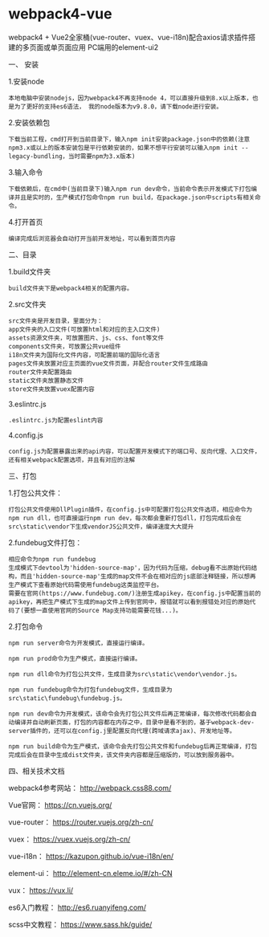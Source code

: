 # webpack4-vue
webpack4 + Vue2全家桶(vue-router、vuex、vue-i18n)配合axios请求插件搭建的多页面或单页面应用  PC端用的element-ui2

一、 安装

1.安装node
    
    本地电脑中安装nodejs，因为webpack4不再支持node 4，可以直接升级到8.x以上版本，也是为了更好的支持es6语法， 我的node版本为v9.8.0，请下载node进行安装。

2.安装依赖包
    
    下载当前工程，cmd打开到当前目录下，输入npm init安装package.json中的依赖(注意npm3.x或以上的版本安装包是平行依赖安装的，如果不想平行安装可以输入npm init --legacy-bundling，当时需要npm为3.x版本)

3.输入命令
    
    下载依赖后，在cmd中(当前目录下)输入npm run dev命令，当前命令表示开发模式下打包编译并且是实时的，生产模式打包命令npm run build，在package.json中scripts有相关命令。

4.打开首页
    
    编译完成后浏览器会自动打开当前开发地址，可以看到首页内容


二、目录

1.build文件夹

    build文件夹下是webpack4相关的配置内容。
    
2.src文件夹

    src文件夹是开发目录，里面分为：
    app文件夹的入口文件(可放置html和对应的主入口文件)
    assets资源文件夹，可放置图片、js、css、font等文件
	components文件夹，可放置公共vue组件
    i18n文件夹为国际化文件内容，可配置前端的国际化语言
    pages文件夹放置对应主页面的vue文件页面，并配合router文件生成路由
    router文件夹配置路由
    static文件夹放置静态文件
    store文件夹放置vuex配置内容
    
3.eslintrc.js

    .eslintrc.js为配置eslint内容
    
4.config.js

    config.js为配置暴露出来的api内容，可以配置开发模式下的端口号、反向代理、入口文件，还有相关webpack配置选项，并且有对应的注解


三、打包

1.打包公共文件：
    
	打包公共文件使用DllPlugin插件，在config.js中可配置打包公共文件选项，相应命令为npm run dll，也可直接运行npm run dev，每次都会重新打包dll，打包完成后会在src\static\vendor下生成vendorJS公共文件，编译速度大大提升

2.fundebug文件打包：
	
	相应命令为npm run fundebug
	生成模式下devtool为'hidden-source-map'，因为代码为压缩，debug看不出原始代码结构，而且'hidden-source-map'生成的map文件不会在相对应的js底部注释链接，所以想再生产模式下查看原始代码需使用fundebug这类监控平台。
	需要在官网(https://www.fundebug.com/)注册生成apikey，在config.js中配置当前的apikey，再把生产模式下生成的map文件上传到官网中，报错就可以看到报错处对应的原始代码了(要想一直使用官网的Source Map支持功能需要花钱...)。
	
2.打包命令

	npm run server命令为开发模式，直接运行编译。
	
	npm run prod命令为生产模式，直接运行编译。
	
	npm run dll命令为打包公共文件，生成目录为src\static\vendor\vendor.js。
	
	npm run fundebug命令为打包fundebug文件，生成目录为src\static\fundebug\fundebug.js。
	
    npm run dev命令为开发模式，该命令会先打包公共文件后再正常编译，每次修改代码都会自动编译并自动刷新页面，打包的内容都在内存之中，目录中是看不到的，基于webpack-dev-server插件的，还可以在config.j里配置反向代理(跨域请求ajax)、开发地址等。
    
    npm run build命令为生产模式，该命令会先打包公共文件和fundebug后再正常编译，打包完成后会在目录中生成dist文件夹，该文件夹内容都是压缩版的，可以放到服务器中。


四、相关技术文档

webpack4参考网站： <a href="http://webpack.css88.com/" target="_blank">http://webpack.css88.com/</a>

Vue官网： <a href="https://cn.vuejs.org/" target="_blank">https://cn.vuejs.org/</a>

vue-router： <a href="https://router.vuejs.org/zh-cn/" target="_blank">https://router.vuejs.org/zh-cn/</a>

vuex： <a href="https://vuex.vuejs.org/zh-cn/" target="_blank">https://vuex.vuejs.org/zh-cn/</a>

vue-i18n： <a href="https://kazupon.github.io/vue-i18n/en/" target="_blank">https://kazupon.github.io/vue-i18n/en/</a>

element-ui： <a href="http://element-cn.eleme.io/#/zh-CN" target="_blank">http://element-cn.eleme.io/#/zh-CN</a>

vux： <a href="https://vux.li/" target="_blank">https://vux.li/</a>

es6入门教程： <a href="http://es6.ruanyifeng.com/" target="_blank">http://es6.ruanyifeng.com/</a>

scss中文教程： <a href="https://www.sass.hk/guide/" target="_blank">https://www.sass.hk/guide/</a>